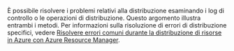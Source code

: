 È possibile risolvere i problemi relativi alla distribuzione esaminando i log di controllo o le operazioni di distribuzione. Questo argomento illustra entrambi i metodi. Per informazioni sulla risoluzione di errori di distribuzione specifici, vedere [Risolvere errori comuni durante la distribuzione di risorse in Azure con Azure Resource Manager](../articles/resource-manager-common-deployment-errors.md).

<!---HONumber=AcomDC_0615_2016-->